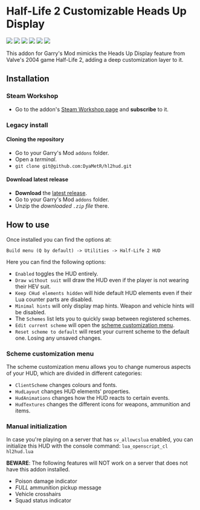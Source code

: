 # Half-Life 2 Customizable Heads Up Display

![](https://img.shields.io/github/v/release/DyaMetR/hl2hud)
![](https://img.shields.io/steam/views/2954934766)
![](https://img.shields.io/steam/downloads/2954934766)
![](https://img.shields.io/steam/favorites/2954934766)
![](https://img.shields.io/github/issues/DyaMetR/hl2hud)
![](https://img.shields.io/github/license/DyaMetR/hl2hud)

This addon for Garry's Mod mimicks the Heads Up Display feature from Valve's 2004 game Half-Life 2, adding a deep customization layer to it.

## Installation

### Steam Workshop

+   Go to the addon's [Steam Workshop page](https://steamcommunity.com/sharedfiles/filedetails/?id=2954934766) and **subscribe** to it.

### Legacy install

#### Cloning the repository

+   Go to your Garry's Mod `addons` folder.
+   Open a _terminal_.
+   `git clone git@github.com:DyaMetR/hl2hud.git`

#### Download latest release

+   **Download** the [latest release](https://github.com/DyaMetR/hl2hud/releases).
+   Go to your Garry's Mod `addons` folder.
+   Unzip the _downloaded `.zip` file_ there.

## How to use

Once installed you can find the options at:

`Build menu (Q by default) -> Utilities -> Half-Life 2 HUD`

Here you can find the following options:

+   `Enabled` toggles the HUD entirely.
+   `Draw without suit` will draw the HUD even if the player is not wearing their HEV suit.
+   `Keep CHud elements hidden` will hide default HUD elements even if their Lua counter parts are disabled.
+   `Minimal hints` will only display map hints. Weapon and vehicle hints will be disabled.
+   The `Schemes` list lets you to quickly swap between registered schemes.
+   `Edit current scheme` will open the [scheme customization menu](#scheme-customization-menu).
+   `Reset scheme to default` will reset your current scheme to the default one. Losing any unsaved changes.

### Scheme customization menu

The scheme customization menu allows you to change numerous aspects of your HUD, which are divided in different categories:

+   `ClientScheme` changes colours and fonts.
+   `HudLayout` changes HUD elements' properties.
+   `HudAnimations` changes how the HUD reacts to certain events.
+   `HudTextures` changes the different icons for weapons, ammunition and items.

### Manual initialization

In case you're playing on a server that has `sv_allowcslua` enabled, you can initialize this HUD with the console command: `lua_openscript_cl hl2hud.lua`

**BEWARE**: The following features will NOT work on a server that does not have this addon installed.

+   Poison damage indicator
+   _FULL_ ammunition pickup message
+   Vehicle crosshairs
+   Squad status indicator
